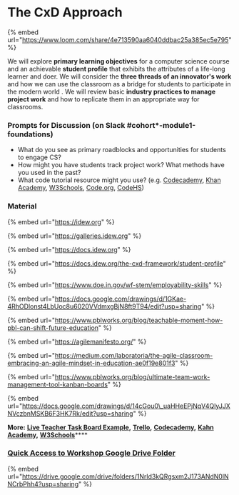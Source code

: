 # The CxD Approach

{% embed url="https://www.loom.com/share/4e713590aa6040ddbac25a385ec5e795" %}

We will explore **primary learning objectives** for a computer science course and an achievable **student profile** that exhibits the attributes of a life-long learner and doer.  We will consider the **three threads of an innovator's work** and how we can use the classroom as a bridge for students to participate in the modern world .  We will review basic **industry practices to manage project work** and how to replicate them in an appropriate way for classrooms.

### Prompts for Discussion \(on Slack \#cohort\*-module1-foundations\)

* What do you see as primary roadblocks and opportunities for students to engage CS?
* How might you have students track project work? What methods have you used in the past?
* What code tutorial resource might you use? \(e.g. [Codecademy](https://www.codecademy.com/catalog/subject/all), [Khan Academy](https://www.khanacademy.org/computing), [W3Schools](https://www.w3schools.com/), [Code.org](https://code.org/student/middle-high), [CodeHS](https://codehs.com/course/catalog?ms=false&hs=false&tab=all&state=catalog-all)\)

### Material

{% embed url="https://idew.org" %}

{% embed url="https://galleries.idew.org" %}

{% embed url="https://docs.idew.org" %}

{% embed url="https://docs.idew.org/the-cxd-framework/student-profile" %}

{% embed url="https://www.doe.in.gov/wf-stem/employability-skills" %}

{% embed url="https://docs.google.com/drawings/d/1GKae-4RhODlonst4LbUoc8u6020VVdmxgBjN8ft9T94/edit?usp=sharing" %}

{% embed url="https://www.pblworks.org/blog/teachable-moment-how-pbl-can-shift-future-education" %}

{% embed url="https://agilemanifesto.org/" %}

{% embed url="https://medium.com/laboratoria/the-agile-classroom-embracing-an-agile-mindset-in-education-ae0f19e801f3" %}

{% embed url="https://www.pblworks.org/blog/ultimate-team-work-management-tool-kanban-boards" %}

{% embed url="https://docs.google.com/drawings/d/14cGou0\_uaHHeEPjNqV4QlyJJXNVczbnMSKB6F3HK7Rk/edit?usp=sharing" %}

**More:** [**Live Teacher Task Board Example**](https://docs.google.com/document/d/1kvLqY_ZJ2wy4s5TOBYH7Otrg_rjJZHmyj2XuLk449zg/edit?usp=sharing)**,** [**Trello**](https://trello.com/)**,** [**Codecademy**](https://www.codecademy.com/catalog/subject/all)**,** [**Kahn Academy**](https://www.khanacademy.org/computing)**,** [**W3Schools**](https://www.w3schools.com/)\*\*\*\*

### [Quick Access to Workshop Google Drive Folder](https://drive.google.com/drive/folders/1Nrld3kQRgsxm2J173ANdN0lNNCrbPhh4?usp=sharing)

{% embed url="https://drive.google.com/drive/folders/1Nrld3kQRgsxm2J173ANdN0lNNCrbPhh4?usp=sharing" %}



